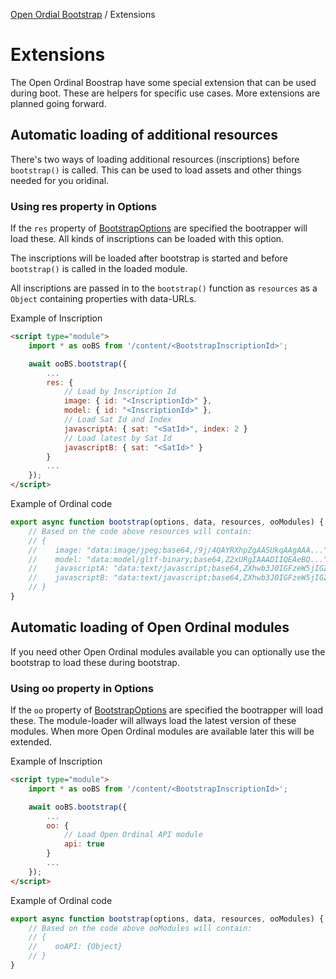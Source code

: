 [Open Ordial Bootstrap](../README.md) / Extensions

# Extensions

The Open Ordinal Boostrap have some special extension that can be used during boot. These are helpers for specific use cases. More extensions are planned going forward.

## Automatic loading of additional resources

There's two ways of loading additional resources (inscriptions) before `bootstrap()` is called. This can be used to load assets and other things needed for you oridinal.

### Using res property in Options

If the `res` property of [BootstrapOptions](../OOBS/classes/BootstrapOptions.md) are specified the bootrapper will load these. All kinds of inscriptions can be loaded with this option.

The inscriptions will be loaded after bootstrap is started and before `bootstrap()` is called in the loaded module.

All inscriptions are passed in to the `bootstrap()` function as `resources` as a `Object` containing properties with data-URLs.

Example of Inscription
```html
<script type="module">
    import * as ooBS from '/content/<BootstrapInscriptionId>';

    await ooBS.bootstrap({
        ...
        res: {
            // Load by Inscription Id
            image: { id: "<InscriptionId>" },
            model: { id: "<InscriptionId>" },
            // Load Sat Id and Index
            javascriptA: { sat: "<SatId>", index: 2 }
            // Load latest by Sat Id
            javascriptB: { sat: "<SatId>" }
        }
        ...
    });
</script>
```

Example of Ordinal code
```js
export async function bootstrap(options, data, resources, ooModules) {
    // Based on the code above resources will contain:
    // {
    //    image: "data:image/jpeg;base64,/9j/4QAYRXhpZgAASUkqAAgAAA..."
    //    model: "data:model/gltf-binary;base64,Z2xURgIAAADIIQEAeBQ..."
    //    javascriptA: "data:text/javascript;base64,ZXhwb3J0IGFzeW5jIGZ1bm..."
    //    javascriptB: "data:text/javascript;base64,ZXhwb3J0IGFzeW5jIGZ1bm..."
    // }
}
```

## Automatic loading of Open Ordinal modules

If you need other Open Ordinal modules available you can optionally use the bootstrap to load these during bootstrap.

### Using oo property in Options

If the `oo` property of [BootstrapOptions](../OOBS/classes/BootstrapOptions.md) are specified the bootrapper will load these. The module-loader will allways load the latest version of these modules. When more Open Ordinal modules are available later this will be extended.

Example of Inscription
```html
<script type="module">
    import * as ooBS from '/content/<BootstrapInscriptionId>';

    await ooBS.bootstrap({
        ...
        oo: {
            // Load Open Ordinal API module
            api: true
        }
        ...
    });
</script>
```

Example of Ordinal code
```js
export async function bootstrap(options, data, resources, ooModules) {
    // Based on the code above ooModules will contain:
    // {
    //    ooAPI: {Object}
    // }
}
```
